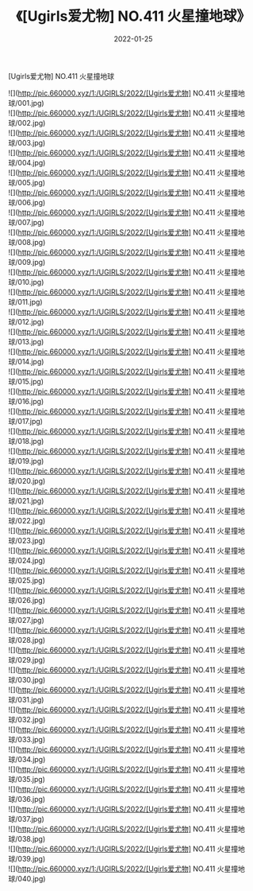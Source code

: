 ﻿---
layout: post
title:  《[Ugirls爱尤物] NO.411 火星撞地球》
date:   2022-01-25
img: http://pic.660000.xyz/1:/UGIRLS/2022/[Ugirls爱尤物] NO.411 火星撞地球/000.jpg
categories: [美女, 清纯, 唯美]
---

[Ugirls爱尤物] NO.411 火星撞地球

 ![](http://pic.660000.xyz/1:/UGIRLS/2022/[Ugirls爱尤物] NO.411 火星撞地球/001.jpg) <br>![](http://pic.660000.xyz/1:/UGIRLS/2022/[Ugirls爱尤物] NO.411 火星撞地球/002.jpg) <br>![](http://pic.660000.xyz/1:/UGIRLS/2022/[Ugirls爱尤物] NO.411 火星撞地球/003.jpg) <br>![](http://pic.660000.xyz/1:/UGIRLS/2022/[Ugirls爱尤物] NO.411 火星撞地球/004.jpg) <br>![](http://pic.660000.xyz/1:/UGIRLS/2022/[Ugirls爱尤物] NO.411 火星撞地球/005.jpg) <br>![](http://pic.660000.xyz/1:/UGIRLS/2022/[Ugirls爱尤物] NO.411 火星撞地球/006.jpg) <br>![](http://pic.660000.xyz/1:/UGIRLS/2022/[Ugirls爱尤物] NO.411 火星撞地球/007.jpg) <br>![](http://pic.660000.xyz/1:/UGIRLS/2022/[Ugirls爱尤物] NO.411 火星撞地球/008.jpg) <br>![](http://pic.660000.xyz/1:/UGIRLS/2022/[Ugirls爱尤物] NO.411 火星撞地球/009.jpg) <br>![](http://pic.660000.xyz/1:/UGIRLS/2022/[Ugirls爱尤物] NO.411 火星撞地球/010.jpg) <br>![](http://pic.660000.xyz/1:/UGIRLS/2022/[Ugirls爱尤物] NO.411 火星撞地球/011.jpg) <br>![](http://pic.660000.xyz/1:/UGIRLS/2022/[Ugirls爱尤物] NO.411 火星撞地球/012.jpg) <br>![](http://pic.660000.xyz/1:/UGIRLS/2022/[Ugirls爱尤物] NO.411 火星撞地球/013.jpg) <br>![](http://pic.660000.xyz/1:/UGIRLS/2022/[Ugirls爱尤物] NO.411 火星撞地球/014.jpg) <br>![](http://pic.660000.xyz/1:/UGIRLS/2022/[Ugirls爱尤物] NO.411 火星撞地球/015.jpg) <br>![](http://pic.660000.xyz/1:/UGIRLS/2022/[Ugirls爱尤物] NO.411 火星撞地球/016.jpg) <br>![](http://pic.660000.xyz/1:/UGIRLS/2022/[Ugirls爱尤物] NO.411 火星撞地球/017.jpg) <br>![](http://pic.660000.xyz/1:/UGIRLS/2022/[Ugirls爱尤物] NO.411 火星撞地球/018.jpg) <br>![](http://pic.660000.xyz/1:/UGIRLS/2022/[Ugirls爱尤物] NO.411 火星撞地球/019.jpg) <br>![](http://pic.660000.xyz/1:/UGIRLS/2022/[Ugirls爱尤物] NO.411 火星撞地球/020.jpg) <br>![](http://pic.660000.xyz/1:/UGIRLS/2022/[Ugirls爱尤物] NO.411 火星撞地球/021.jpg) <br>![](http://pic.660000.xyz/1:/UGIRLS/2022/[Ugirls爱尤物] NO.411 火星撞地球/022.jpg) <br>![](http://pic.660000.xyz/1:/UGIRLS/2022/[Ugirls爱尤物] NO.411 火星撞地球/023.jpg) <br>![](http://pic.660000.xyz/1:/UGIRLS/2022/[Ugirls爱尤物] NO.411 火星撞地球/024.jpg) <br>![](http://pic.660000.xyz/1:/UGIRLS/2022/[Ugirls爱尤物] NO.411 火星撞地球/025.jpg) <br>![](http://pic.660000.xyz/1:/UGIRLS/2022/[Ugirls爱尤物] NO.411 火星撞地球/026.jpg) <br>![](http://pic.660000.xyz/1:/UGIRLS/2022/[Ugirls爱尤物] NO.411 火星撞地球/027.jpg) <br>![](http://pic.660000.xyz/1:/UGIRLS/2022/[Ugirls爱尤物] NO.411 火星撞地球/028.jpg) <br>![](http://pic.660000.xyz/1:/UGIRLS/2022/[Ugirls爱尤物] NO.411 火星撞地球/029.jpg) <br>![](http://pic.660000.xyz/1:/UGIRLS/2022/[Ugirls爱尤物] NO.411 火星撞地球/030.jpg) <br>![](http://pic.660000.xyz/1:/UGIRLS/2022/[Ugirls爱尤物] NO.411 火星撞地球/031.jpg) <br>![](http://pic.660000.xyz/1:/UGIRLS/2022/[Ugirls爱尤物] NO.411 火星撞地球/032.jpg) <br>![](http://pic.660000.xyz/1:/UGIRLS/2022/[Ugirls爱尤物] NO.411 火星撞地球/033.jpg) <br>![](http://pic.660000.xyz/1:/UGIRLS/2022/[Ugirls爱尤物] NO.411 火星撞地球/034.jpg) <br>![](http://pic.660000.xyz/1:/UGIRLS/2022/[Ugirls爱尤物] NO.411 火星撞地球/035.jpg) <br>![](http://pic.660000.xyz/1:/UGIRLS/2022/[Ugirls爱尤物] NO.411 火星撞地球/036.jpg) <br>![](http://pic.660000.xyz/1:/UGIRLS/2022/[Ugirls爱尤物] NO.411 火星撞地球/037.jpg) <br>![](http://pic.660000.xyz/1:/UGIRLS/2022/[Ugirls爱尤物] NO.411 火星撞地球/038.jpg) <br>![](http://pic.660000.xyz/1:/UGIRLS/2022/[Ugirls爱尤物] NO.411 火星撞地球/039.jpg) <br>![](http://pic.660000.xyz/1:/UGIRLS/2022/[Ugirls爱尤物] NO.411 火星撞地球/040.jpg) <br>